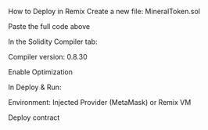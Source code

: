How to Deploy in Remix
Create a new file: MineralToken.sol

Paste the full code above

In the Solidity Compiler tab:

Compiler version: 0.8.30

Enable Optimization

In Deploy & Run:

Environment: Injected Provider (MetaMask) or Remix VM

Deploy contract
